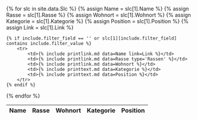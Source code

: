 <table>
<thead>
<tr><th>Name</th><th>Rasse</th><th>Wohnort</th><th>Kategorie</th><th>Position</th></tr>
</thead>
<tbody>
{% for slc in site.data.Slc %}
    {% assign Name = slc[1].Name %}
    {% assign Rasse = slc[1].Rasse %}
    {% assign Wohnort = slc[1].Wohnort %}
    {% assign Kategorie = slc[1].Kategorie %}
    {% assign Position = slc[1].Position %}
    {% assign Link = slc[1].Link %}

    {% if include.filter_field == '' or slc[1][include.filter_field] contains include.filter_value %}
        <tr>
            <td>{% include printlink.md data=Name link=Link %}</td>
            <td>{% include printlink.md data=Rasse type='Rassen' %}</td>
            <td>{% include printlink.md data=Wohnort %}</td>
            <td>{% include printtext.md data=Kategorie %}</td>
            <td>{% include printtext.md data=Position %}</td>
        </tr>
    {% endif %}
{% endfor %}
</tbody>
</table>
